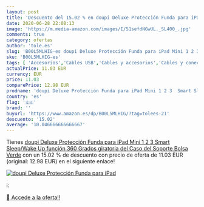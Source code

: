 ```yaml
---
layout: post
title: 'Descuento del 15.02 % en doupi Deluxe Protección Funda para iPad '
date: 2020-06-28 22:08:13
image: 'https://m.media-amazon.com/images/I/51sefdNGwUL._SL400_.jpg'
comments: true
category: ofertas
author: 'tole.es'
slug: 'B00L5MLHIG-es doupi Deluxe Protección Funda para iPad Mini 1 2 3 Smart...'
sku: 'B00L5MLHIG-es'
tags: [ 'Accesorios','Cables USB','Cables y accesorios','Cables y conectores','Informática','ipad', ]
actualPrice: 11.03 EUR
currency: EUR
price: 11.03
comparePrice: 12.98 EUR
prodname: 'doupi Deluxe Protección Funda para iPad Mini 1 2 3  Smart Sleep/Wake Up función 360 Grados giratoria del Caso del Soporte Bolsa  Verde'
country: 'es'
flag: '🇪🇸'
brand: ''
buyurl: 'https://www.amazon.es/dp/B00L5MLHIG/?tag=tolees-21'
descuento: '15.02'
average: '10.046666666666667'
---
```


Tienes [doupi Deluxe Protección Funda para iPad Mini 1 2 3  Smart Sleep/Wake Up función 360 Grados giratoria del Caso del Soporte Bolsa  Verde](https://www.amazon.es/dp/B00L5MLHIG/?tag=tolees-21) con un 15.02 % de descuento con precio de oferta de 11.03 EUR (original: 12.98 EUR) en el siguiente enlace!

[![doupi Deluxe Protección Funda para iPad ](https://m.media-amazon.com/images/I/51sefdNGwUL._SL400_.jpg)](https://www.amazon.es/dp/B00L5MLHIG/?tag=tolees-21)

ℹ️:


[🛒 Accede a la oferta!!](https://www.amazon.es/dp/B00L5MLHIG/?tag=tolees-21)
